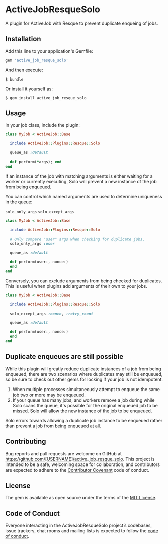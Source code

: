 # ActiveJobResqueSolo

A plugin for ActiveJob with Resque to prevent duplicate enqueing of jobs.

## Installation

Add this line to your application's Gemfile:

```ruby
gem 'active_job_resque_solo'
```

And then execute:

    $ bundle

Or install it yourself as:

    $ gem install active_job_resque_solo

## Usage

In your job class, include the plugin:

```ruby
class MyJob < ActiveJob::Base

  include ActiveJob::Plugins::Resque::Solo

  queue_as :default

  def perform(*args); end
end
```

If an instance of the job with matching arguments is either waiting for a worker or currently executing,
Solo will prevent a new instance of the job from being enqueued.

You can control which named arguments are used to determine uniqueness in the queue:

`solo_only_args`
`solo_except_args`

```ruby
class MyJob < ActiveJob::Base

  include ActiveJob::Plugins::Resque::Solo

  # Only compare "user" args when checking for duplicate jobs.
  solo_only_args :user

  queue_as :default

  def perform(user:, nonce:)
  end
end
```

Conversely, you can exclude arguments from being checked for duplicates.  This
is useful when plugins add arguments of their own to your jobs.

```ruby
class MyJob < ActiveJob::Base

  include ActiveJob::Plugins::Resque::Solo

  solo_except_args :nonce, :retry_count

  queue_as :default

  def perform(user:, nonce:)
  end
end
```

## Duplicate enqueues are still possible

While this plugin will greatly reduce duplicate instances of a job from being
enqueued, there are two scenarios where duplicates may still be enqueued,
so be sure to check out other gems for locking if your job is not idempotent.

1. When multiple processes simultaneously attempt to enqueue the same job two or
more may be enqueued.
2. If your queue has many jobs, and workers remove a job during while Solo scans
the queue, it's possible for the original enqueued job to be missed. Solo will allow
the new instance of the job to be enqueued.

Solo errors towards allowing a duplicate job instance to be enqueued rather than
prevent a job from being enqueued at all.

## Contributing

Bug reports and pull requests are welcome on GitHub at https://github.com/[USERNAME]/active_job_resque_solo. This project is intended to be a safe, welcoming space for collaboration, and contributors are expected to adhere to the [Contributor Covenant](http://contributor-covenant.org) code of conduct.

## License

The gem is available as open source under the terms of the [MIT License](http://opensource.org/licenses/MIT).

## Code of Conduct

Everyone interacting in the ActiveJobResqueSolo project’s codebases, issue trackers, chat rooms and mailing lists is expected to follow the [code of conduct](https://github.com/[USERNAME]/active_job_resque_solo/blob/master/CODE_OF_CONDUCT.md).
